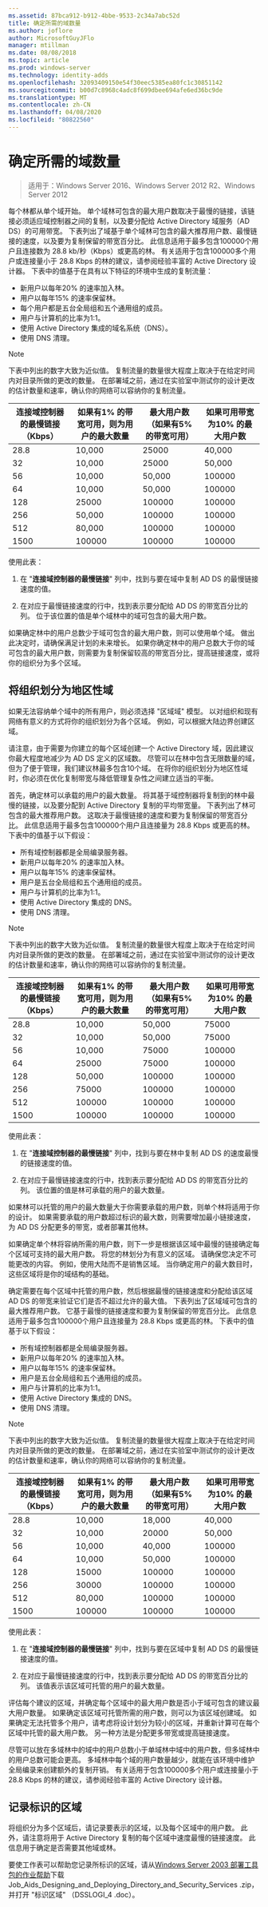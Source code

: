 ```yaml
---
ms.assetid: 87bca912-b912-4bbe-9533-2c34a7abc52d
title: 确定所需的域数量
ms.author: joflore
author: MicrosoftGuyJFlo
manager: mtillman
ms.date: 08/08/2018
ms.topic: article
ms.prod: windows-server
ms.technology: identity-adds
ms.openlocfilehash: 32093409150e54f30eec5385ea80fc1c30851142
ms.sourcegitcommit: b00d7c8968c4adc8f699dbee694afe6ed36bc9de
ms.translationtype: MT
ms.contentlocale: zh-CN
ms.lasthandoff: 04/08/2020
ms.locfileid: "80822560"
---
```

# <a name="determining-the-number-of-domains-required"></a>确定所需的域数量

>适用于：Windows Server 2016、Windows Server 2012 R2、Windows Server 2012

每个林都从单个域开始。 单个域林可包含的最大用户数取决于最慢的链接，该链接必须适应域控制器之间的复制，以及要分配给 Active Directory 域服务（AD DS）的可用带宽。 下表列出了域基于单个域林可包含的最大推荐用户数、最慢链接的速度，以及要为复制保留的带宽百分比。 此信息适用于最多包含100000个用户且连接数为 28.8 kb/秒（Kbps）或更高的林。 有关适用于包含100000多个用户或连接量小于 28.8 Kbps 的林的建议，请参阅经验丰富的 Active Directory 设计器。 下表中的值基于在具有以下特征的环境中生成的复制流量：  
  
- 新用户以每年20% 的速率加入林。  
- 用户以每年15% 的速率保留林。  
- 每个用户都是五台全局组和五个通用组的成员。  
- 用户与计算机的比率为1:1。  
- 使用 Active Directory 集成的域名系统（DNS）。  
- 使用 DNS 清理。  

> [!NOTE]  
> 下表中列出的数字大致为近似值。 复制流量的数量很大程度上取决于在给定时间内对目录所做的更改的数量。 在部署域之前，通过在实验室中测试你的设计更改的估计数量和速率，确认你的网络可以容纳你的复制流量。  
  
|连接域控制器的最慢链接（Kbps）|如果有1% 的带宽可用，则为用户的最大数量|最大用户数（如果有5% 的带宽可用）|如果可用带宽为10% 的最大用户数|  
| --- | --- | --- | --- |  
|28.8|10,000|25000|40,000|  
|32|10,000|25000|50,000|  
|56|10,000|50,000|100000|  
|64|10,000|50,000|100000|  
|128|25000|100000|100000|  
|256|50,000|100000|100000|  
|512|80,000|100000|100000|  
|1500|100000|100000|100000|  

使用此表：  

1. 在 "**连接域控制器的最慢链接**" 列中，找到与要在域中复制 AD DS 的最慢链接速度的值。  

2. 在对应于最慢链接速度的行中，找到表示要分配给 AD DS 的带宽百分比的列。 位于该位置的值是单个域林中的域可包含的最大用户数。  

如果确定林中的用户总数少于域可包含的最大用户数，则可以使用单个域。 做出此决定时，请确保满足计划的未来增长。 如果你确定林中的用户总数大于你的域可包含的最大用户数，则需要为复制保留较高的带宽百分比，提高链接速度，或将你的组织分为多个区域。  
  
## <a name="dividing-the-organization-into-regional-domains"></a>将组织划分为地区性域

如果无法容纳单个域中的所有用户，则必须选择 "区域域" 模型。 以对组织和现有网络有意义的方式将你的组织划分为各个区域。 例如，可以根据大陆边界创建区域。  
  
请注意，由于需要为你建立的每个区域创建一个 Active Directory 域，因此建议你最大程度地减少为 AD DS 定义的区域数。 尽管可以在林中包含无限数量的域，但为了便于管理，我们建议林最多包含10个域。 在将你的组织划分为地区性域时，你必须在优化复制带宽与降低管理复杂性之间建立适当的平衡。  
  
首先，确定林可以承载的用户的最大数量。 将其基于域控制器将复制到的林中最慢的链接，以及要分配到 Active Directory 复制的平均带宽量。 下表列出了林可包含的最大推荐用户数。 这取决于最慢链接的速度和要为复制保留的带宽百分比。 此信息适用于最多包含100000个用户且连接量为 28.8 Kbps 或更高的林。 下表中的值基于以下假设：  

- 所有域控制器都是全局编录服务器。  
- 新用户以每年20% 的速率加入林。  
- 用户以每年15% 的速率保留林。  
- 用户是五台全局组和五个通用组的成员。  
- 用户与计算机的比率为1:1。  
- 使用 Active Directory 集成的 DNS。  
- 使用 DNS 清理。  

> [!NOTE]  
> 下表中列出的数字大致为近似值。 复制流量的数量很大程度上取决于在给定时间内对目录所做的更改的数量。 在部署域之前，通过在实验室中测试你的设计更改的估计数量和速率，确认你的网络可以容纳你的复制流量。  
  
|连接域控制器的最慢链接（Kbps）|如果有1% 的带宽可用，则为用户的最大数量|最大用户数（如果有5% 的带宽可用）|如果可用带宽为10% 的最大用户数|  
| --- | --- | --- | --- |  
|28.8|10,000|50,000|75000|  
|32|10,000|50,000|75000|  
|56|10,000|75000|100000|  
|64|25000|75000|100000|  
|128|50,000|100000|100000|  
|256|75000|100000|100000|  
|512|100000|100000|100000|  
|1500|100000|100000|100000|  

使用此表：  

1. 在 "**连接域控制器的最慢链接**" 列中，找到与要在林中复制 AD DS 的速度最慢的链接速度的值。  

2. 在对应于最慢链接速度的行中，找到表示要分配给 AD DS 的带宽百分比的列。 该位置的值是林可承载的用户的最大数量。  

如果林可以托管的用户的最大数量大于你需要承载的用户数，则单个林将适用于你的设计。 如果需要承载的用户数超过标识的最大数，则需要增加最小链接速度，为 AD DS 分配更多的带宽，或者部署其他林。  

如果确定单个林将容纳所需的用户数，则下一步是根据该区域中最慢的链接确定每个区域可支持的最大用户数。 将您的林划分为有意义的区域。 请确保您决定不可能更改的内容。 例如，使用大陆而不是销售区域。 当你确定用户的最大数目时，这些区域将是你的域结构的基础。  

确定需要在每个区域中托管的用户数，然后根据最慢的链接速度和分配给该区域 AD DS 的带宽来验证它们是否不超过允许的最大值。 下表列出了区域域可包含的最大推荐用户数。 它基于最慢的链接速度和要为复制保留的带宽百分比。 此信息适用于最多包含100000个用户且连接量为 28.8 Kbps 或更高的林。 下表中的值基于以下假设：  

- 所有域控制器都是全局编录服务器。  
- 新用户以每年20% 的速率加入林。  
- 用户以每年15% 的速率保留林。  
- 用户是五台全局组和五个通用组的成员。  
- 用户与计算机的比率为1:1。  
- 使用 Active Directory 集成的 DNS。  
- 使用 DNS 清理。  
  
> [!NOTE]  
> 下表中列出的数字大致为近似值。 复制流量的数量很大程度上取决于在给定时间内对目录所做的更改的数量。 在部署域之前，通过在实验室中测试你的设计更改的估计数量和速率，确认你的网络可以容纳你的复制流量。  
  
|连接域控制器的最慢链接（Kbps）|如果有1% 的带宽可用，则为用户的最大数量|最大用户数（如果有5% 的带宽可用）|如果可用带宽为10% 的最大用户数|  
| --- | --- | --- | --- |  
|28.8|10,000|18,000|40,000|  
|32|10,000|20000|50,000|  
|56|10,000|40,000|100000|  
|64|10,000|50,000|100000|  
|128|15000|100000|100000|  
|256|30000|100000|100000|  
|512|80,000|100000|100000|  
|1500|100000|100000|100000|  

使用此表：  

1. 在 "**连接域控制器的最慢链接**" 列中，找到与要在区域中复制 AD DS 的最慢链接速度的值。  

2. 在对应于最慢链接速度的行中，找到表示要分配给 AD DS 的带宽百分比的列。 该值表示该区域可托管的用户的最大数量。  

评估每个建议的区域，并确定每个区域中的最大用户数是否小于域可包含的建议最大用户数量。 如果确定该区域可托管所需的用户数，则可以为该区域创建域。 如果确定无法托管多个用户，请考虑将设计划分为较小的区域，并重新计算可在每个区域中托管的最大用户数。 另一种方法是分配更多带宽或提高链接速度。  

尽管可以放在多域林中的域中的用户总数小于单域林中域中的用户数，但多域林中的用户总数可能会更高。 多域林中每个域的用户数量越少，就能在该环境中维护全局编录来创建额外的复制开销。 有关适用于包含100000多个用户或连接量小于 28.8 Kbps 的林的建议，请参阅经验丰富的 Active Directory 设计器。  
  
## <a name="documenting-the-regions-identified"></a>记录标识的区域

将组织分为多个区域后，请记录要表示的区域，以及每个区域中的用户数。 此外，请注意将用于 Active Directory 复制的每个区域中速度最慢的链接速度。 此信息用于确定是否需要其他域或林。  

要使工作表可以帮助您记录所标识的区域，请从[Windows Server 2003 部署工具包的作业帮助](https://go.microsoft.com/fwlink/?LinkID=102558)下载 Job_Aids_Designing_and_Deploying_Directory_and_Security_Services .zip，并打开 "标识区域" （DSSLOGI_4 .doc）。  
